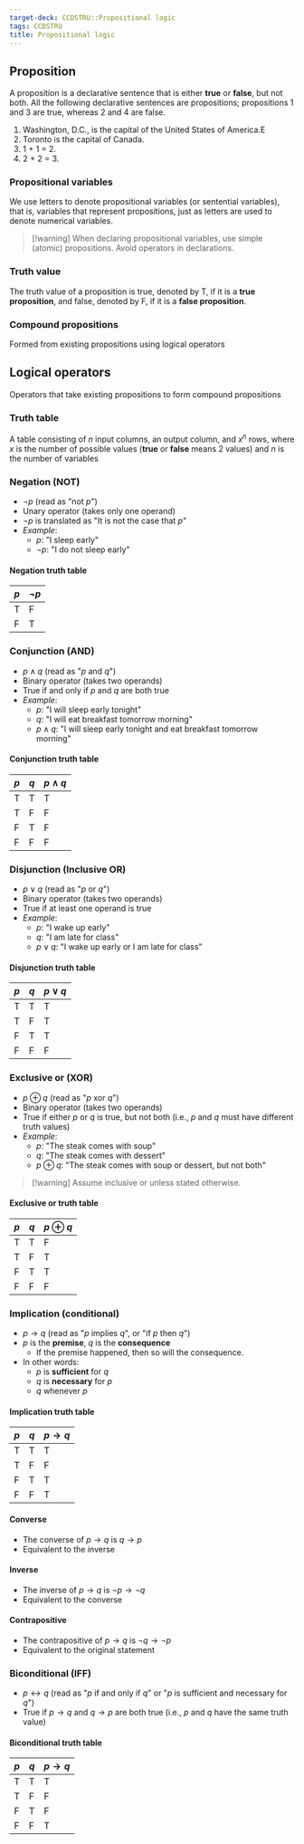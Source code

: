 ```yaml
---
target-deck: CCDSTRU::Propositional logic
tags: CCDSTRU
title: Propositional logic
---
```


## Proposition

A proposition is a declarative sentence that is either **true** or **false**, but not both.
All the following declarative sentences are propositions; propositions 1 and 3 are true, whereas 2 and 4 are false. 
1. Washington, D.C., is the capital of the United States of America.E
2. Toronto is the capital of Canada.
3. 1 + 1 = 2.
4. 2 + 2 = 3.
<!--ID: 1706459585174-->

### Propositional variables

We use letters to denote propositional variables (or sentential variables), that is, variables that represent propositions, just as letters are used to denote numerical variables.
>[!warning] When declaring propositional variables, use simple (atomic) propositions. Avoid operators in declarations.
<!--ID: 1706459585178-->

### Truth value

The truth value of a proposition is true, denoted by T, if it is a **true proposition**, and false, denoted by F, if it is a **false proposition**.
<!--ID: 1706459585182-->

### Compound propositions

Formed from existing propositions using logical operators
<!--ID: 1706459585185-->

## Logical operators

Operators that take existing propositions to form compound propositions
<!--ID: 1706459585189-->

### Truth table

A table consisting of $n$ input columns, an output column, and $x^n$ rows, where $x$ is the number of possible values (**true** or **false** means 2 values) and $n$ is the number of variables
<!--ID: 1706459585193-->

### Negation (NOT)

- $\neg p$ (read as "not $p$")
- Unary operator (takes only one operand)
- $\neg p$ is translated as "It is not the case that $p$"
- *Example*:
	- $p$: "I sleep early"
	- $\neg p$: "I do not sleep early"
<!--ID: 1706459585197-->

#### Negation truth table

|$p$|$\neg p$|
|---|---|
|T|F|
|F|T|
<!--ID: 1706459585202-->

### Conjunction (AND)

- $p \land q$ (read as "$p$ and $q$")
- Binary operator (takes two operands)
- True if and only if $p$ and $q$ are both true
- *Example*:
	- $p$: "I will sleep early tonight"
	- $q$: "I will eat breakfast tomorrow morning"
	- $p \land q$: "I will sleep early tonight and eat breakfast tomorrow morning"
<!--ID: 1706459585205-->

#### Conjunction truth table

|$p$|$q$|$p \land q$|
|---|---|---|
|T|T|T|
|T|F|F|
|F|T|F|
|F|F|F|
<!--ID: 1706459585209-->

### Disjunction (Inclusive OR)

- $p \lor q$ (read as "$p$ or $q$")
- Binary operator (takes two operands)
- True if at least one operand is true
- *Example*:
	- $p$: "I wake up early"
	- $q$: "I am late for class"
	- $p \lor q$: "I wake up early or I am late for class"
<!--ID: 1706459585213-->

#### Disjunction truth table

|$p$|$q$|$p \lor q$|
|---|---|---|
|T|T|T|
|T|F|T|
|F|T|T|
|F|F|F|
<!--ID: 1706459585216-->

### Exclusive or (XOR)

- $p \oplus q$ (read as "$p$ xor $q$")
- Binary operator (takes two operands)
- True if either $p$ or $q$ is true, but not both (i.e., $p$ and $q$ must have different truth values)
- *Example*:
	- $p$: "The steak comes with soup"
	- $q$: "The steak comes with dessert"
	- $p \oplus q$: "The steak comes with soup or dessert, but not both"
>[!warning] Assume inclusive or unless stated otherwise.
<!--ID: 1706459585220-->

#### Exclusive or truth table

|$p$|$q$|$p \oplus q$|
|---|---|---|
|T|T|F|
|T|F|T|
|F|T|T|
|F|F|F|
<!--ID: 1706459585224-->

### Implication (conditional)

- $p \to q$ (read as "$p$ implies $q$", or "if $p$ then $q$")
- $p$ is the **premise**, $q$ is the **consequence**
	- If the premise happened, then so will the consequence.
- In other words:
	- $p$ is **sufficient** for $q$
	- $q$ is **necessary** for $p$
	- $q$ whenever $p$
<!--ID: 1706459585227-->

#### Implication truth table

|$p$|$q$|$p \to q$|
|---|---|---|
|T|T|T|
|T|F|F|
|F|T|T|
|F|F|T|
<!--ID: 1706459585231-->

#### Converse

- The converse of $p \to q$ is $q \to p$
- Equivalent to the inverse
<!--ID: 1706459585234-->

#### Inverse

- The inverse of $p \to q$ is $\neg p \to \neg q$
- Equivalent to the converse
<!--ID: 1706459585237-->

#### Contrapositive

- The contrapositive of $p \to q$ is $\neg q \to \neg p$
- Equivalent to the original statement
<!--ID: 1706459585241-->

### Biconditional (IFF)

- $p \leftrightarrow q$ (read as "$p$ if and only if $q$" or "$p$ is sufficient and necessary for $q$")
- True if $p \to q$ and $q \to p$ are both true (i.e., $p$ and $q$ have the same truth value)
<!--ID: 1706459585244-->

#### Biconditional truth table

|$p$|$q$|$p \to q$|
|---|---|---|
|T|T|T|
|T|F|F|
|F|T|F|
|F|F|T|
<!--ID: 1706459633917-->

